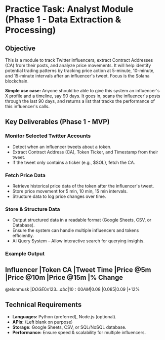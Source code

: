 # Practice Task: Analyst Module (Phase 1 - Data Extraction & Processing)
## Objective
This is a module to track Twitter influencers, extract Contract Addresses (CA) from their posts, and analyze price movements. It will help identify potential trading patterns by tracking price action at 5-minute, 10-minute, and 15-minute intervals after an influencer's tweet. Focus is the Solana blockchain.

**Simple use case:** Anyone should be able to give this system an influencer's X profile and a timeline, say 90 days. It goes in, scans the influencer's posts through the last 90 days, and returns a list that tracks the performance of this influencer's calls.

## Key Deliverables (Phase 1 - MVP)

### Monitor Selected Twitter Accounts
- Detect when an influencer tweets about a token.
- Extract Contract Address (CA), Token Ticker, and Timestamp from their tweet.
- If the tweet only contains a ticker (e.g., $SOL), fetch the CA.

### Fetch Price Data
- Retrieve historical price data of the token after the influencer's tweet.
- Store price movement for 5 min, 10 min, 15 min intervals.
- Structure data to log price changes over time.

### Store & Structure Data
- Output structured data in a readable format (Google Sheets, CSV, or Database).
- Ensure the system can handle multiple influencers and tokens efficiently.
- AI Query System – Allow interactive search for querying insights.

### Example Output
Influencer	|Token	CA	        |Tweet Time	|Price @5m	|Price @10m	|Price @15m	|% Change
---
@elonmusk	|$DOGE	0x123...abc	|10:00 AM	|$0.08	    |$0.085	    |$0.09	    |+12%


## Technical Requirements
- **Languages:** Python (preferred), Node.js (optional).
- **APIs:** (Left blank on purpose)
- **Storage:** Google Sheets, CSV, or SQL/NoSQL database.
- **Performance:** Ensure speed & scalability for multiple influencers.
